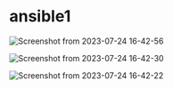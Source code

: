 # ansible1
![Screenshot from 2023-07-24 16-42-56](https://github.com/HossamKhafagy9/ansible1/assets/68228871/5befdc73-3d33-4a3a-b4a4-fc2814692192)

![Screenshot from 2023-07-24 16-42-30](https://github.com/HossamKhafagy9/ansible1/assets/68228871/0f3d58a8-5ff5-4c73-84d0-f7239026f151)

![Screenshot from 2023-07-24 16-42-22](https://github.com/HossamKhafagy9/ansible1/assets/68228871/7fe8ba7f-4d35-413a-bd5b-7f4db107a335)
